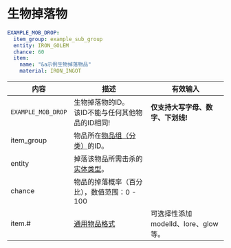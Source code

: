 # 生物掉落物

```yaml
EXAMPLE_MOB_DROP:
  item_group: example_sub_group
  entity: IRON_GOLEM
  chance: 60
  item:
    name: "&a示例生物掉落物品"
    material: IRON_INGOT
```


| 内容 | 描述 | 有效输入 |
| --- | ----------- | ----------------- |
| `EXAMPLE_MOB_DROP` | 生物掉落物的ID。<br>该ID不能与任何其他物品的ID相同! | **仅支持大写字母、数字、下划线!** |
| item_group | 物品所在[物品组（分类）](file/groups.md)的ID。 |
| entity | 掉落该物品所需击杀的[实体类型](https://hub.spigotmc.org/javadocs/spigot/org/bukkit/entity/EntityType.html)。 |
| chance | 物品的掉落概率（百分比），数值范围：0 - 100  |
| item.# | [通用物品格式](format/universal-item-format.md)| 可选择性添加modelId、lore、glow等。 |

